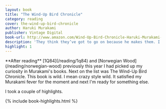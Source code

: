 ```yaml
---
layout: book
title: "The Wind-Up Bird Chronicle"
category: reading
cover: the-wind-up-bird-chronicle
author: Haruki Murakami
publisher: Vintage Digital
book-url: http://www.amazon.com/Wind-Up-Bird-Chronicle-Haruki-Murakami-ebook/dp/B005TKD5W6/
description: 'They think they’ve got to go on because he makes them. I want them to go on because they can see it’s the only thing to do.'
highlight: 1
---
```


<p class="intro" markdown="1">**After reading** [1Q84](/reading/1q84) and [Norwegian Wood](/reading/norwegian-wood) previously this year I had picked up my curiosity in Murakami's books. Next on the list was The Wind-Up Bird Chronicle. This book is wild. I mean crazy style wild. It satisfied my Murakami fever for the moment and next I'm ready for something else.</p>

I took a couple of highlights.

{% include book-highlights.html %}
